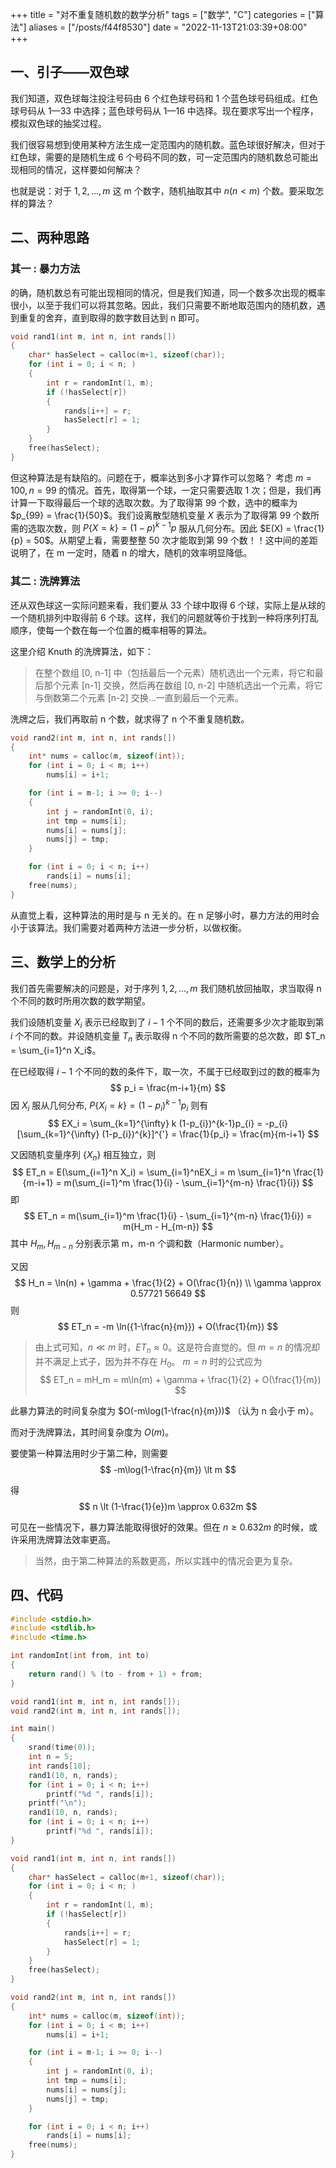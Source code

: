 +++
title = "对不重复随机数的数学分析"
tags = ["数学", "C"]
categories = ["算法"]
aliases = ["/posts/f44f8530"]
date = "2022-11-13T21:03:39+08:00"
+++
## 一、引子——双色球
我们知道，双色球每注投注号码由 6 个红色球号码和 1 个蓝色球号码组成。红色球号码从 1—33 中选择；蓝色球号码从 1—16 中选择。现在要求写出一个程序，模拟双色球的抽奖过程。

我们很容易想到使用某种方法生成一定范围内的随机数。蓝色球很好解决，但对于红色球，需要的是随机生成 6 个号码不同的数，可一定范围内的随机数总可能出现相同的情况，这样要如何解决？

也就是说：对于 $1, 2, ..., m$ 这 m 个数字，随机抽取其中 $n(n \lt m)$ 个数。要采取怎样的算法？

## 二、两种思路
### 其一 : 暴力方法
的确，随机数总有可能出现相同的情况，但是我们知道，同一个数多次出现的概率很小，以至于我们可以将其忽略。因此，我们只需要不断地取范围内的随机数，遇到重复的舍弃，直到取得的数字数目达到 n 即可。
```c
void rand1(int m, int n, int rands[])
{
    char* hasSelect = calloc(m+1, sizeof(char));
    for (int i = 0; i < n; )
    {
        int r = randomInt(1, m);
        if (!hasSelect[r])
        {
            rands[i++] = r;
            hasSelect[r] = 1;
        }
    }
    free(hasSelect);
}
```

但这种算法是有缺陷的。问题在于，概率达到多小才算作可以忽略？
考虑 $m=100, n=99$ 的情况。首先，取得第一个球，一定只需要选取 1 次；但是，我们再计算一下取得最后一个球的选取次数。为了取得第 99 个数，选中的概率为 $p_{99} = \frac{1}{50}$。我们设离散型随机变量 $X$ 表示为了取得第 99 个数所需的选取次数，则 $P\{X = k\} = (1-p)^{k-1}p$ 服从几何分布。因此 $E(X) = \frac{1}{p} = 50$。从期望上看，需要整整 50 次才能取到第 99 个数！！这中间的差距说明了，在 m 一定时，随着 n 的增大，随机的效率明显降低。

### 其二 : 洗牌算法
还从双色球这一实际问题来看，我们要从 33 个球中取得 6 个球，实际上是从球的一个随机排列中取得前 6 个球。这样，我们的问题就等价于找到一种将序列打乱顺序，使每一个数在每一个位置的概率相等的算法。

这里介绍 Knuth 的洗牌算法，如下：
> 在整个数组 [0, n-1] 中（包括最后一个元素）随机选出一个元素，将它和最后那个元素 [n-1] 交换，然后再在数组 [0, n-2] 中随机选出一个元素，将它与倒数第二个元素 [n-2] 交换…一直到最后一个元素。

洗牌之后，我们再取前 n 个数，就求得了 n 个不重复随机数。

```c
void rand2(int m, int n, int rands[])
{
    int* nums = calloc(m, sizeof(int));
    for (int i = 0; i < m; i++)
        nums[i] = i+1;

    for (int i = m-1; i >= 0; i--)
    {
        int j = randomInt(0, i);
        int tmp = nums[i];
        nums[i] = nums[j];
        nums[j] = tmp;
    }

    for (int i = 0; i < n; i++)
        rands[i] = nums[i];
    free(nums);
}
```

从直觉上看，这种算法的用时是与 n 无关的。在 n 足够小时，暴力方法的用时会小于该算法。我们需要对着两种方法进一步分析，以做权衡。

## 三、数学上的分析
我们首先需要解决的问题是，对于序列 $1, 2, ..., m$ 我们随机放回抽取，求当取得 n 个不同的数时所用次数的数学期望。

我们设随机变量 $X_i$ 表示已经取到了 $i-1$ 个不同的数后，还需要多少次才能取到第 $i$ 个不同的数。并设随机变量 $T_n$ 表示取得 n 个不同的数所需要的总次数，即 $T_n = \sum_{i=1}^n X_i$。

在已经取得 $i-1$ 个不同的数的条件下，取一次，不属于已经取到过的数的概率为
$$
    p_i = \frac{m-i+1}{m}
$$
因 $X_i$ 服从几何分布, $P\{X_i = k\} = (1-p_i)^{k-1}p_{i}$ 则有
$$
    EX_i = \sum_{k=1}^{\infty} k (1-p_{i})^{k-1}p_{i}
    = -p_{i}[\sum_{k=1}^{\infty} (1-p_{i})^{k}]^{'}
    = \frac{1}{p_i} = \frac{m}{m-i+1}
$$

又因随机变量序列 $\{X_n\}$ 相互独立，则
$$
    ET_n = E(\sum_{i=1}^n X_i) = \sum_{i=1}^nEX_i
    = m \sum_{i=1}^n \frac{1}{m-i+1}
    = m(\sum_{i=1}^m \frac{1}{i} - \sum_{i=1}^{m-n} \frac{1}{i})
$$
即
$$
    ET_n = m(\sum_{i=1}^m \frac{1}{i} - \sum_{i=1}^{m-n} \frac{1}{i})
    = m(H_m - H_{m-n})
$$
其中 $H_m, H_{m-n}$ 分别表示第 m，m-n 个调和数（Harmonic number）。

又因 
$$
    H_n = \ln(n) + \gamma + \frac{1}{2} + O(\frac{1}{n}) \\
    \gamma \approx 0.57721 56649
$$
则
$$
    ET_n = -m \ln({1-\frac{n}{m}}) + O(\frac{1}{m})
$$
> 由上式可知，$n \ll m$ 时，$ET_n \approx 0$。这是符合直觉的。但 $m =n$ 的情况却并不满足上式子，因为并不存在 $H_0$。 $m=n$ 时的公式应为
$$
    ET_n = mH_m = m\ln(m) + \gamma + \frac{1}{2} + O(\frac{1}{m})
$$

此暴力算法的时间复杂度为 $O(-m\log(1-\frac{n}{m}))$ （认为 n 会小于 m）。

而对于洗牌算法，其时间复杂度为 $O(m)$。

要使第一种算法用时少于第二种，则需要
$$
    -m\log(1-\frac{n}{m}) \lt m
$$

得
$$
    n \lt (1-\frac{1}{e})m \approx 0.632m
$$

可见在一些情况下，暴力算法能取得很好的效果。但在 $n \ge 0.632m$ 的时候，或许采用洗牌算法效率更高。
> 当然，由于第二种算法的系数更高，所以实践中的情况会更为复杂。

## 四、代码
```c
#include <stdio.h>
#include <stdlib.h>
#include <time.h>

int randomInt(int from, int to)
{
    return rand() % (to - from + 1) + from;
}

void rand1(int m, int n, int rands[]);
void rand2(int m, int n, int rands[]);

int main()
{
    srand(time(0));
    int n = 5;
    int rands[10];
    rand1(10, n, rands);
    for (int i = 0; i < n; i++)
        printf("%d ", rands[i]);
    printf("\n");
    rand1(10, n, rands);
    for (int i = 0; i < n; i++)
        printf("%d ", rands[i]);
}

void rand1(int m, int n, int rands[])
{
    char* hasSelect = calloc(m+1, sizeof(char));
    for (int i = 0; i < n; )
    {
        int r = randomInt(1, m);
        if (!hasSelect[r])
        {
            rands[i++] = r;
            hasSelect[r] = 1;
        }
    }
    free(hasSelect);
}

void rand2(int m, int n, int rands[])
{
    int* nums = calloc(m, sizeof(int));
    for (int i = 0; i < m; i++)
        nums[i] = i+1;

    for (int i = m-1; i >= 0; i--)
    {
        int j = randomInt(0, i);
        int tmp = nums[i];
        nums[i] = nums[j];
        nums[j] = tmp;
    }

    for (int i = 0; i < n; i++)
        rands[i] = nums[i];
    free(nums);
}
```